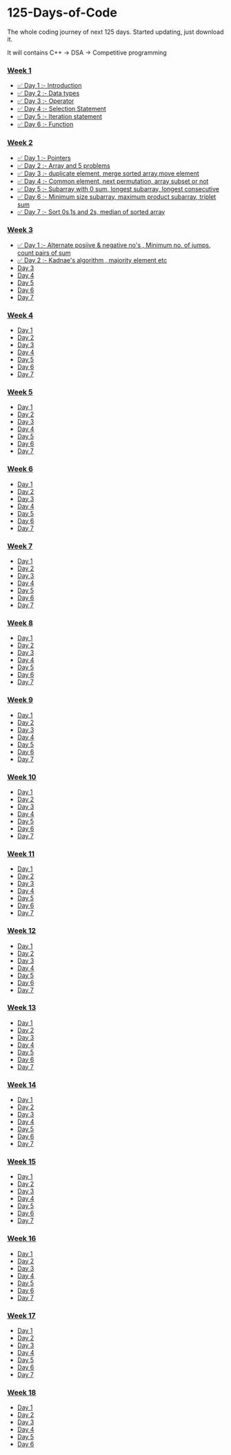 # 125-Days-of-Code
The whole coding journey of next 125 days.
Started updating, just download it.

It will contains C++ -> DSA -> Competitive programming


### [Week 1]()
  - [✅ Day 1 :- Introduction](https://github.com/prashantjagtap2909/125-Days-of-Code/tree/main/Days/Day%201)
  - [✅ Day 2 :- Data types](https://github.com/prashantjagtap2909/125-Days-of-Code/tree/main/Days/Day%202)
  - [✅ Day 3 :- Operator](https://github.com/prashantjagtap2909/125-Days-of-Code/tree/main/Days/Day%203) 
  - [✅ Day 4 :- Selection Statement](https://github.com/prashantjagtap2909/125-Days-of-Code/tree/main/Days/Day%204)
  - [✅ Day 5 :- Iteration statement](https://github.com/prashantjagtap2909/125-Days-of-Code/tree/main/Days/Day%205)
  - [✅ Day 6 :- Function](https://github.com/prashantjagtap2909/125-Days-of-Code/tree/main/Days/Day%206)
  


### [Week 2]()
  - [✅ Day 1 :- Pointers](https://github.com/prashantjagtap2909/125-Days-of-Code/tree/main/Days/Day%207)
  - [✅ Day 2 :- Array and 5 problems](https://github.com/prashantjagtap2909/125-Days-of-Code/tree/main/Days/Day%208)
  - [✅ Day 3 :- duplicate element, merge sorted array,move element](https://github.com/prashantjagtap2909/125-Days-of-Code/tree/main/Days/Day%209)
  - [✅ Day 4 :- Common element, next permutation, array subset or not](https://github.com/prashantjagtap2909/125-Days-of-Code/tree/main/Days/Day%210)
  - [✅ Day 5 :- Subarray with 0 sum, longest subarray, longest consecutive](https://github.com/prashantjagtap2909/125-Days-of-Code/tree/main/Days/Day%211)
  - [✅ Day 6 :- Minimum size subarray, maximum product subarray, triplet sum](https://github.com/prashantjagtap2909/125-Days-of-Code/tree/main/Days/Day%212)
  - [✅ Day 7 :- Sort 0s,1s and 2s, median of sorted array](https://github.com/prashantjagtap2909/125-Days-of-Code/tree/main/Days/Day%213)


### [Week 3]()
  - [✅ Day 1 :- Alternate posiive & negative no's , Minimum no. of jumps, count pairs of sum](https://github.com/prashantjagtap2909/125-Days-of-Code/tree/main/Days/Day%214)
  -  [✅ Day 2 :- Kadnae's algorithm , majority element etc](https://github.com/prashantjagtap2909/125-Days-of-Code/tree/main/Days/Day%215)
  - [Day 3]() 
  - [Day 4]()
  - [Day 5]()
  - [Day 6]()
  - [Day 7]()


### [Week 4]()
  - [Day 1]()
  - [Day 2]()
  - [Day 3]() 
  - [Day 4]()
  - [Day 5]()
  - [Day 6]()
  - [Day 7]()

### [Week 5]()
  - [Day 1]()
  - [Day 2]()
  - [Day 3]() 
  - [Day 4]()
  - [Day 5]()
  - [Day 6]()
  - [Day 7]()

### [Week 6]()
  - [Day 1]()
  - [Day 2]()
  - [Day 3]() 
  - [Day 4]()
  - [Day 5]()
  - [Day 6]()
  - [Day 7]()

### [Week 7]()
  - [Day 1]()
  - [Day 2]()
  - [Day 3]() 
  - [Day 4]()
  - [Day 5]()
  - [Day 6]()
  - [Day 7]()

### [Week 8]()
  - [Day 1]()
  - [Day 2]()
  - [Day 3]() 
  - [Day 4]()
  - [Day 5]()
  - [Day 6]()
  - [Day 7]()


### [Week 9]()
  - [Day 1]()
  - [Day 2]()
  - [Day 3]() 
  - [Day 4]()
  - [Day 5]()
  - [Day 6]()
  - [Day 7]()


### [Week 10]()
  - [Day 1]()
  - [Day 2]()
  - [Day 3]() 
  - [Day 4]()
  - [Day 5]()
  - [Day 6]()
  - [Day 7]()


### [Week 11]()
  - [Day 1]()
  - [Day 2]()
  - [Day 3]() 
  - [Day 4]()
  - [Day 5]()
  - [Day 6]()
  - [Day 7]()


### [Week 12]()
  - [Day 1]()
  - [Day 2]()
  - [Day 3]() 
  - [Day 4]()
  - [Day 5]()
  - [Day 6]()
  - [Day 7]()


### [Week 13]()
  - [Day 1]()
  - [Day 2]()
  - [Day 3]() 
  - [Day 4]()
  - [Day 5]()
  - [Day 6]()
  - [Day 7]()

### [Week 14]()
  - [Day 1]()
  - [Day 2]()
  - [Day 3]() 
  - [Day 4]()
  - [Day 5]()
  - [Day 6]()
  - [Day 7]()

### [Week 15]()
  - [Day 1]()
  - [Day 2]()
  - [Day 3]() 
  - [Day 4]()
  - [Day 5]()
  - [Day 6]()
  - [Day 7]()

### [Week 16]()
  - [Day 1]()
  - [Day 2]()
  - [Day 3]() 
  - [Day 4]()
  - [Day 5]()
  - [Day 6]()
  - [Day 7]()
  
  
  ### [Week 17]()
  - [Day 1]()
  - [Day 2]()
  - [Day 3]() 
  - [Day 4]()
  - [Day 5]()
  - [Day 6]()
  - [Day 7]()

### [Week 18]()
  - [Day 1]()
  - [Day 2]()
  - [Day 3]() 
  - [Day 4]()
  - [Day 5]()
  - [Day 6]()
  
  

